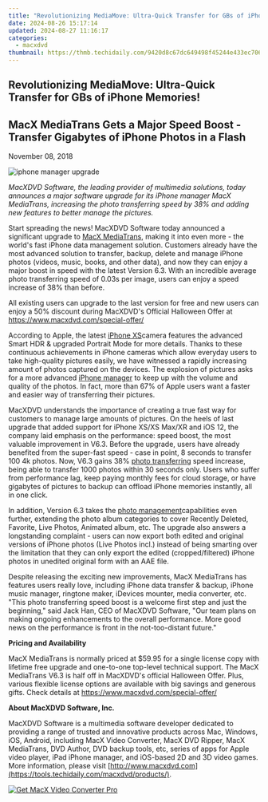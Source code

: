 ```yaml
---
title: "Revolutionizing MediaMove: Ultra-Quick Transfer for GBs of iPhone Memories!"
date: 2024-08-26 15:17:14
updated: 2024-08-27 11:16:17
categories:
  - macxdvd
thumbnail: https://thmb.techidaily.com/9420d8c67dc649498f45244e433ec706e66933c2bf2f2b4b3c5585601cba7b98.jpg
---
```


## Revolutionizing MediaMove: Ultra-Quick Transfer for GBs of iPhone Memories!

## MacX MediaTrans Gets a Major Speed Boost - Transfer Gigabytes of iPhone Photos in a Flash

November 08, 2018

![iphone manager upgrade](https://www.macxdvd.com/press-room/image/mt-upgrade.jpg) 

_MacXDVD Software, the leading provider of multimedia solutions, today announces a major software upgrade for its iPhone manager MacX MediaTrans, increasing the photo transferring speed by 38% and adding new features to better manage the pictures._ 

Start spreading the news! MacXDVD Software today announced a significant upgrade to [MacX MediaTrans](https://tools.techidaily.com/macxdvd/products/), making it into even more - the world's fast iPhone data management solution. Customers already have the most advanced solution to transfer, backup, delete and manage iPhone photos (videos, music, books, and other data), and now they can enjoy a major boost in speed with the latest Version 6.3\. With an incredible average photo transferring speed of 0.03s per image, users can enjoy a speed increase of 38% than before.

All existing users can upgrade to the last version for free and new users can enjoy a 50% discount during MacXDVD's Official Halloween Offer at <https://www.macxdvd.com/special-offer/>

According to Apple, the latest [iPhone XS](https://tools.techidaily.com/macxdvd/products/)camera features the advanced Smart HDR & upgraded Portrait Mode for more details. Thanks to these continuous achievements in iPhone cameras which allow everyday users to take high-quality pictures easily, we have witnessed a rapidly increasing amount of photos captured on the devices. The explosion of pictures asks for a more advanced [iPhone manager](https://tools.techidaily.com/macxdvd/products/) to keep up with the volume and quality of the photos. In fact, more than 67% of Apple users want a faster and easier way of transferring their pictures. 

MacXDVD understands the importance of creating a true fast way for customers to manage large amounts of pictures. On the heels of last upgrade that added support for iPhone XS/XS Max/XR and iOS 12, the company laid emphasis on the performance: speed boost, the most valuable improvement in V6.3\. Before the upgrade, users have already benefited from the super-fast speed - case in point, 8 seconds to transfer 100 4k photos. Now, V6.3 gains 38% [photo transferring](https://tools.techidaily.com/macxdvd/products/) speed increase, being able to transfer 1000 photos within 30 seconds only. Users who suffer from performance lag, keep paying monthly fees for cloud storage, or have gigabytes of pictures to backup can offload iPhone memories instantly, all in one click.

In addition, Version 6.3 takes the [photo management](https://tools.techidaily.com/macxdvd/products/)capabilities even further, extending the photo album categories to cover Recently Deleted, Favorite, Live Photos, Animated album, etc. The upgrade also answers a longstanding complaint - users can now export both edited and original versions of iPhone photos (Live Photos incl.) instead of being smarting over the limitation that they can only export the edited (cropped/filtered) iPhone photos in unedited original form with an AAE file.

Despite releasing the exciting new improvements, MacX MediaTrans has features users really love, including iPhone data transfer & backup, iPhone music manager, ringtone maker, iDevices mounter, media converter, etc. "This photo transferring speed boost is a welcome first step and just the beginning," said Jack Han, CEO of MacXDVD Software, "Our team plans on making ongoing enhancements to the overall performance. More good news on the performance is front in the not-too-distant future." 

**Pricing and Availability** 

 MacX MediaTrans is normally priced at $59.95 for a single license copy with lifetime free upgrade and one-to-one top-level technical support. The MacX MediaTrans V6.3 is half off in MacXDVD's official Halloween Offer. Plus, various flexible license options are available with big savings and generous gifts. Check details at <https://www.macxdvd.com/special-offer/>

**About MacXDVD Software, Inc.**

MacXDVD Software is a multimedia software developer dedicated to providing a range of trusted and innovative products across Mac, Windows, iOS, Android, including MacX Video Converter, MacX DVD Ripper, MacX MediaTrans, DVD Author, DVD backup tools, etc, series of apps for Apple video player, iPad iPhone manager, and iOS-based 2D and 3D video games. More information, please visit [http://www.macxdvd.com](https://tools.techidaily.com/macxdvd/products/). 

[![Get MacX Video Converter Pro](https://www.macxdvd.com/press-room/../adv/mvcp-banner-r.jpg)](https://tools.techidaily.com/macxdvd/products/)

<ins class="adsbygoogle"
     style="display:block"
     data-ad-format="autorelaxed"
     data-ad-client="ca-pub-7571918770474297"
     data-ad-slot="1223367746"></ins>



<ins class="adsbygoogle"
     style="display:block"
     data-ad-client="ca-pub-7571918770474297"
     data-ad-slot="8358498916"
     data-ad-format="auto"
     data-full-width-responsive="true"></ins>
